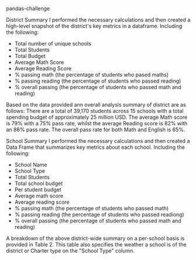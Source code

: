  pandas-challenge

 District Summary
 I performed the necessary calculations and then created a high-level snapshot of the district's key metrics in a dataframe.
 Including the following:
 - Total number of unique schools
 - Total Students
 - Total Budget
 - Average Math Score
 - Average Reading Score
 - % passing math (the percentage of students who pased maths)
 - % passing reading (the percentage of students who passed reading)
 - % overall passing (the percentage of students who passed math and reading)


Based on the data provided ann overall analysis summary of district are as follows:
There are a total of 39,170 students across 15 schools with a total spending budget of approximately 25 million USD.
The average Math score is 79% with a 75% pass rate, whilst the average Reading score is 82% with an 86% pass rate.
The overall pass rate for both Math and English is 65%.

School Summary
I performed the necessary calculations and then created a Data Frame that summarizes key metrics about each school.
 Including the following:
 - School Name
 - School Type
 - Total Students
 - Total school budget
 - Per student budget
 - Average math score
 - Average reading score
 - % passing math (the percentage of students who passed math)
 - % passing reading (the percentage of students who passed readiong)
 - % overall passing (the percentage of students who passed math and reading)

A breakdown of the above district-wide summary on a per-school basis is provided in Table 2. This table also specifies the weather
a school is of the district or Charter type on the "School Type" column.

